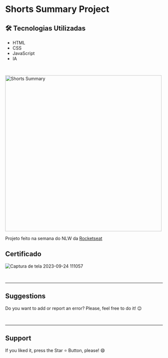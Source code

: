 <h1>Shorts Summary Project</h1>

<h2> 🛠️ Tecnologias Utilizadas</h2>

* HTML
* CSS
* JavaScript
* IA

<br>

<p> <img height="500em" src="https://github.com/Chrysthy/Shorts-Summary-Project/assets/126017173/8f16df08-e7ff-4b29-8ee8-b76fafd002c3" alt="Shorts Summary"> </p>


Projeto feito na semana do NLW da [Rocketseat](https://github.com/rocketseat-education)



<h2>Certificado</h2>

![Captura de tela 2023-09-24 111057](https://github.com/Chrysthy/Shorts-Summary-Project/assets/126017173/af9c30fe-7f40-41a3-88b4-d9a17250e286)


<br>
<hr>
<h2> Suggestions </h2>
<p> Do you want to add or report an error? Please, feel free to do it! 😉 </p>

<br>
<hr>
<h2> Support </h2>
<p> If you liked it, press the Star ⭐ Button, please! 😄 </p>
